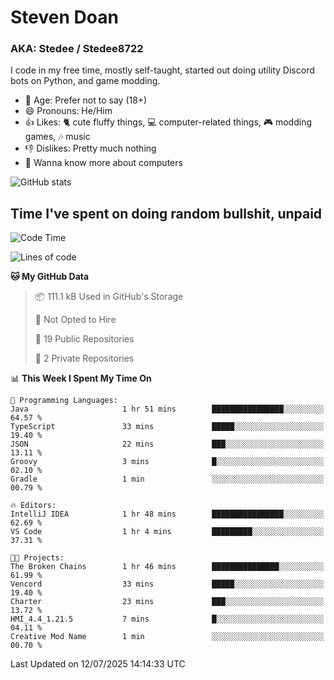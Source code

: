 # Steven Doan
### AKA: Stedee / Stedee8722
I code in my free time, mostly self-taught, started out doing utility Discord bots on Python, and game modding.

- 🤔 Age: Prefer not to say (18+)
- 😄 Pronouns: He/Him
- 👍 Likes: 🐈 cute fluffy things, 💻 computer-related things, 🎮 modding games, 🎶 music
- 👎 Dislikes: Pretty much nothing
- 🥹 Wanna know more about computers

![GitHub stats](https://github-readme-stats-iota-mocha-40.vercel.app/api?username=Stedee8722&show=prs_merged,prs_merged_percentage&show_icons=true&theme=transparent)

## Time I've spent on doing random bullshit, unpaid
<!--START_SECTION:Time I've spent on doing random bullshit, unpaid-->
![Code Time](http://img.shields.io/badge/Code%20Time-297%20hrs%2042%20mins-blue)

![Lines of code](https://img.shields.io/badge/From%20Hello%20World%20I%27ve%20Written-85.1%20thousand%20lines%20of%20code-blue)

**🐱 My GitHub Data** 

> 📦 111.1 kB Used in GitHub's Storage 
 > 
> 🚫 Not Opted to Hire
 > 
> 📜 19 Public Repositories 
 > 
> 🔑 2 Private Repositories 
 > 
📊 **This Week I Spent My Time On** 

```text
💬 Programming Languages: 
Java                     1 hr 51 mins        ████████████████░░░░░░░░░   64.57 % 
TypeScript               33 mins             █████░░░░░░░░░░░░░░░░░░░░   19.40 % 
JSON                     22 mins             ███░░░░░░░░░░░░░░░░░░░░░░   13.11 % 
Groovy                   3 mins              █░░░░░░░░░░░░░░░░░░░░░░░░   02.10 % 
Gradle                   1 min               ░░░░░░░░░░░░░░░░░░░░░░░░░   00.79 % 

🔥 Editors: 
IntelliJ IDEA            1 hr 48 mins        ████████████████░░░░░░░░░   62.69 % 
VS Code                  1 hr 4 mins         █████████░░░░░░░░░░░░░░░░   37.31 % 

🐱‍💻 Projects: 
The Broken Chains        1 hr 46 mins        ███████████████░░░░░░░░░░   61.99 % 
Vencord                  33 mins             █████░░░░░░░░░░░░░░░░░░░░   19.40 % 
Charter                  23 mins             ███░░░░░░░░░░░░░░░░░░░░░░   13.72 % 
HMI_4.4_1.21.5           7 mins              █░░░░░░░░░░░░░░░░░░░░░░░░   04.11 % 
Creative Mod Name        1 min               ░░░░░░░░░░░░░░░░░░░░░░░░░   00.70 % 
```


 Last Updated on 12/07/2025 14:14:33 UTC
<!--END_SECTION:Time I've spent on doing random bullshit, unpaid-->
